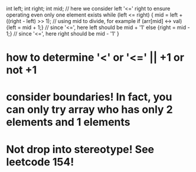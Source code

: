 int left;
int right;
int mid;
// here we consider left '<=' right to ensure operating even only one element exists
while (left <= right) {
    mid = left + ((right - left) >> 1); // using mid to divide, for example
    if (arr[mid] <-> val) {left = mid + 1;} // since '<=', here left should be mid + '1'
    else {right = mid - 1;} // since '<=', here right should be mid - '1'
}

# how to determine '<' or '<=' || +1 or not +1
# consider boundaries! In fact, you can only try array who has only 2 elements and 1 elements
# Not drop into stereotype! See leetcode 154!